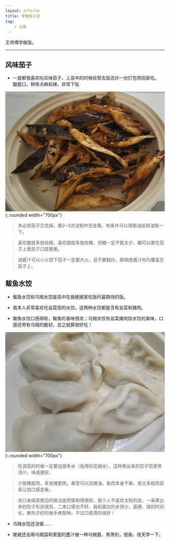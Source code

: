 ```yaml
---
layout: article
title: 学做饭小记
tag:
    - 记录
---
```


王师傅学做饭。

<!--more-->

---

## 风味茄子

* 一直都很喜欢吃风味茄子，上高中的时候经常去饭店炒一份打包带回家吃。<br>
酸甜口，稍带点麻和辣，非常下饭<br>

![Image](/assets/images/eggplant.jpg){:.rounded width="700px"}

> 务必把茄子芯去掉，裹2~3次淀粉炸至金黄。有条件可以用吸油纸把油吸一下。<br>

> 喜欢酸就多放些醋，喜欢甜就多放些糖，但糖一定不能太少，糖可以裹在茄子上使茄子口感更脆。<br>

> 调酱汁可以小火但下茄子一定要大火，且不要翻炒，颠锅使酱汁均匀覆盖在茄子上。<br>

## 鲅鱼水饺

* 鲅鱼水饺和乌贼水饺是高中在我姥姥家吃饭时最期待的饭。<br>

* 我本人非常喜欢吃韭菜馅的水饺，这两种水饺都是含有韭菜和猪肉。<br>

* 鲅鱼水饺口感绵软，鲅鱼的香味很浓；乌贼水饺有韭菜猪肉馅水饺的美味，口感还带有乌贼的脆韧，总之就算很好吃！<br>

![Image](/assets/images/dumplings.jpg){:.rounded width="700px"}

> 在调馅的时候一定要加很多水（我用的花椒水），这样煮出来的饺子馅里带汤汁，味道更好。<br>

> 少放猪瘦肉，多放猪肥肉，甚至可以加猪油。鱼肉本身干柴，放太多瘦肉容易让馅口感变柴。<br>

> 龙口亲戚家那边的做法是把面和得很软，我个人不喜欢太软的皮，一来煮出来的饺子形状很丑，二来口感也不好。我和面加的水很少，面硬，揉的时间长，擀剂子的时候手疼那种。不过口感真的很好！

* 乌贼水饺还没做......<br>

* 姥姥还会用乌贼袋和里面的墨汁做一种乌贼酱，黑黑的，很香。改天学一下。<br>


